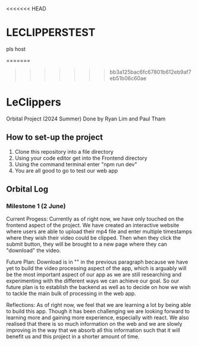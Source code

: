 <<<<<<< HEAD
# LECLIPPERSTEST
pls host

=======
>>>>>>> bb3a125bac6fc67801b612eb9af7eb51b06c60ae
# LeClippers
Orbital Project (2024 Summer)
Done by Ryan Lim and Paul Tham

## How to set-up the project

1. Clone this repository into a file directory
2. Using your code editor get into the Frontend directory
3. Using the command terminal enter "npm run dev"
4. You are all good to go to test our web app

## Orbital Log

### Milestone 1 (2 June)

Current Progess:
Currently as of right now, we have only touched on the frontend aspect of the project. We have created an interactive website where users are able to upload their mp4 file and enter multiple timestamps where they wish their video could be clipped. Then when they click the submit button, they will be brought to a new page where they can "download" the video.

Future Plan:
Download is in "" in the previous paragraph because we have yet to build the video processing aspect of the app, which is arguably will be the most important aspect of our app as we are still researching and experimenting with the different ways we can achieve our goal. So our future plan is to establish the backend as well as to decide on how we wish to tackle the main bulk of processing in the web app.

Reflections:
As of right now, we feel that we are learning a lot by being able to build this app. Though it has been challenging we are looking forward to learning more and gaining more experience, especially with react. We also realised that there is so much information on the web and we are slowly improving in the way that we absorb all this information such that it will benefit us and this project in a shorter amount of time.
